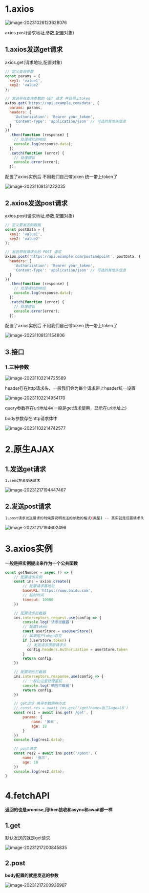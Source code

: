 # 1.axios

![image-20231026123628076](https://ttqblogimg.oss-cn-beijing.aliyuncs.com/image-20231026123628076.png)

axios.post(请求地址,参数,配置对象)



## 1.axios发送get请求

axios.get(请求地址,配置对象)

```js
// 定义查询参数
const params = {
  key1: 'value1',
  key2: 'value2'
};

// 发送带有查询参数的 GET 请求 并且带上token
axios.get('https://api.example.com/data', {
  params: params,
  headers: {
    'Authorization': 'Bearer your_token',
    'Content-Type': 'application/json' // 可选的其他头信息
  }
})
  .then(function (response) {
    // 处理成功的响应
    console.log(response.data);
  })
  .catch(function (error) {
    // 处理错误
    console.error(error);
  });
```

配置了axios实例后 不用我们自己带token 统一带上token了

![image-20231108131222035](https://ttqblogimg.oss-cn-beijing.aliyuncs.com/image-20231108131222035.png)



## 2.axios发送post请求

axios.post(请求地址,参数,配置对象)

```js
// 定义要发送的数据
const postData = {
  key1: 'value1',
  key2: 'value2'
};

// 发送带有请求头的 POST 请求
axios.post('https://api.example.com/postEndpoint', postData, {
  headers: {
    'Authorization': 'Bearer your_token',
    'Content-Type': 'application/json' // 可选的其他头信息
  }
})
  .then(function (response) {
    // 处理成功的响应
    console.log(response.data);
  })
  .catch(function (error) {
    // 处理错误
    console.error(error);
  });
```



配置了axios实例后 不用我们自己带token 统一带上token了

![image-20231108131154806](https://ttqblogimg.oss-cn-beijing.aliyuncs.com/image-20231108131154806.png)





## 3.接口

### 1.三种参数

![image-20231102214725589](https://ttqblogimg.oss-cn-beijing.aliyuncs.com/image-20231102214725589.png)

header存在http请求头，一般我们会为每个请求带上header统一设置

![image-20231102214954170](https://ttqblogimg.oss-cn-beijing.aliyuncs.com/image-20231102214954170.png)



query参数存在url地址中(一般是get请求使用，显示在url地址上)



body参数存在http请求体中

![image-20231102214742577](https://ttqblogimg.oss-cn-beijing.aliyuncs.com/image-20231102214742577.png)



# 2.原生AJAX

## 1.发送get请求

```bash
1.send方法发送请求
```

![image-20231217194447467](https://ttqblogimg.oss-cn-beijing.aliyuncs.com/image-20231217194447467.png)

## 2.发送post请求

```bash
1.post请求发送请求的时候要说明发送的参数的格式(类型) -- 其实就是设置请求头
```

![image-20231217194602496](https://ttqblogimg.oss-cn-beijing.aliyuncs.com/image-20231217194602496.png)



# 3.axios实例

**一般是把实例提出来作为一个公共函数**

```js
const getNumber = async () => {
    // 配置请求实例
    const ins = axios.create({
        // 配置请求基地址
        baseURL:'https://www.baidu.com',
        // 超时时间
        timeout: 10000
    })

    // 配置请求拦截器
    ins.interceptors.request.use(config => {
        console.log('请求拦截器')
        // 配置token
        const userStore = useUserStore()
        // 如果用户token存在
        if (userStore.token) {
          // 发送请求携带请求头
          config.headers.Authorization = userStore.token
        }
        return config;
    })

    // 配置响应拦截器
    ins.interceptors.response.use(config => {
        // 一般在这里处理鉴权
        console.log('响应拦截器')
        return config;
    })

    // get请求 携带参数俩种方式
    // const res = await ins.get('/get?name=张三&age=18')
    const res1 = await ins.get('/get', {
        params: {
            name: '张三',
            age: 18
        }
    })
    console.log(res1.data);

    // post请求
    const res2 = await ins.post('/post', {
        name: '张三',
        age: 18
    })
    console.log(res2.data);
}
```



# 4.fetchAPI

**返回的也是promise,用then接收和async和await都一样**

## 1.get

默认发送的就是get请求

![image-20231217200845835](https://ttqblogimg.oss-cn-beijing.aliyuncs.com/image-20231217200845835.png)

## 2.post

**body配置的就是发送的参数**

![image-20231217200936907](https://ttqblogimg.oss-cn-beijing.aliyuncs.com/image-20231217200936907.png)
